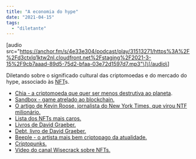 ```yaml
---
title: "A economia do hype"
date: "2021-04-15"
tags: 
  - "diletante"
---
```


\[audio src="https://anchor.fm/s/4e33e304/podcast/play/31513271/https%3A%2F%2Fd3ctxlq1ktw2nl.cloudfront.net%2Fstaging%2F2021-3-15%2F9cb7aaad-89d5-75d2-bfaa-03e72d1597d7.mp3"\]\[/audio\]

Diletando sobre o significado cultural das criptomoedas e do mercado do hype, associado às [NFT](https://www.techtudo.com.br/noticias/2021/03/o-que-e-nft-entenda-como-funciona-a-tecnologia-do-token.ghtml)s.

- [Chia - a criptomoeda que quer ser menos destrutiva ao planeta](https://www.chia.net/).
- [Sandbox - game atrelado ao blockchain.](https://www.modern.finance/the-sandbox/)
- [O artigo de Kevin Roose, jornalista do New York Times, que virou NTF milionário.](https://editions.futureproof.tips/issues/will-i-ever-understand-the-world-again-481722)
- [Lista dos NFTs mais caros.](https://en.wikipedia.org/wiki/List_of_most_expensive_non-fungible_tokens)
- [Livros de David Graeber.](https://www.amazon.com.br/s?k=david+graeber&__mk_pt_BR=%C3%85M%C3%85%C5%BD%C3%95%C3%91&linkCode=ll2&tag=eduf-20&linkId=fa1f5a398c745bef0d147b58af2bc5ad&language=pt_BR&ref_=as_li_ss_tl)
- [Debt, livro de David Graeber.](https://www.amazon.com.br/Debt-Updated-Expanded-First-Years/dp/1612194192?__mk_pt_BR=%C3%85M%C3%85%C5%BD%C3%95%C3%91&dchild=1&keywords=david+graeber&qid=1618524298&sr=8-1&linkCode=ll1&tag=eduf-20&linkId=7663f52b451f2dd8f171e769be4ec5cd&language=pt_BR&ref_=as_li_ss_tl)
- [Beeple - o artista mais bem criptopago da atualidade.](https://www.beeple-crap.com/)
- [Criptopunks.](https://www.larvalabs.com/cryptopunks)
- [Vídeo do canal Wisecrack sobre NFTs.](https://www.youtube.com/watch?v=qjQPCnjM3Bg&t=742s)
